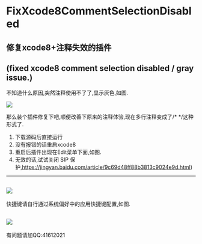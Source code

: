 # FixXcode8CommentSelectionDisabled
## 修复xcode8+注释失效的插件 
## (fixed xcode8 comment selection disabled / gray issue.)

不知道什么原因,突然注释使用不了了,显示灰色,如图.

![](https://ws3.sinaimg.cn/large/006tNc79gy1flsfg3nzqej305k04sjrx.jpg)

那么装个插件修复下吧,顺便改善下原来的注释体验,现在多行注释变成了/* */这种形式了.
1. 下载源码后直接运行
2. 没有报错的话重启xcode8
3. 重启后插件出现在Edit菜单下面,如图.
4. 无效的话,试试关闭 SIP 保护,https://jingyan.baidu.com/article/9c69d48ff88b3813c9024e9d.html)
----
![](https://ws1.sinaimg.cn/large/006tNc79gy1flsfj9ofhrj30890i3mzn.jpg)
----
快捷键请自行通过系统偏好中的应用快捷键配置,如图.

![](https://ws2.sinaimg.cn/large/006tNc79gy1flsfkry9boj30ik0g5aci.jpg)
----
有问题请加QQ:41612021
